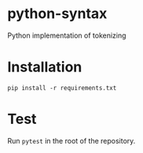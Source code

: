 # python-syntax

Python implementation of tokenizing


# Installation

`pip install -r requirements.txt`


# Test

Run `pytest` in the root of the repository.